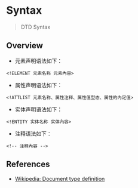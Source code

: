 # Syntax

> DTD Syntax

## Overview

- 元素声明语法如下：

```
<!ELEMENT 元素名称 元素內容>
```

- 属性声明语法如下：

```
<!ATTLIST 元素名称、属性注释、属性值型态、属性的內定值>
```

- 实体声明语法如下：

```
<!ENTITY 实体名称 实体內容>
```

- 注释语法如下：

```
<!-- 注释內容 -->
```

## References

- [Wikipedia: Document type definition](https://en.wikipedia.org/wiki/Document_type_definition)